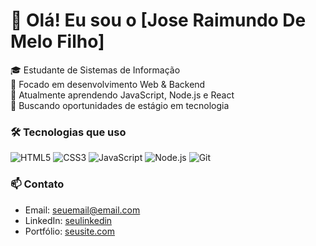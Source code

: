 # 👋 Olá! Eu sou o [Jose Raimundo De Melo Filho]

🎓 Estudante de Sistemas de Informação  
🚀 Focado em desenvolvimento Web & Backend  
🌱 Atualmente aprendendo JavaScript, Node.js e React  
💼 Buscando oportunidades de estágio em tecnologia  

### 🛠️ Tecnologias que uso

![HTML5](https://img.shields.io/badge/-HTML5-E34F26?style=flat-square&logo=html5&logoColor=white)
![CSS3](https://img.shields.io/badge/-CSS3-1572B6?style=flat-square&logo=css3)
![JavaScript](https://img.shields.io/badge/-JavaScript-F7DF1E?style=flat-square&logo=javascript&logoColor=black)
![Node.js](https://img.shields.io/badge/-Node.js-339933?style=flat-square&logo=node.js&logoColor=white)
![Git](https://img.shields.io/badge/-Git-F05032?style=flat-square&logo=git&logoColor=white)

### 📫 Contato

- Email: seuemail@email.com  
- LinkedIn: [seulinkedin](https://linkedin.com/in/seunome)  
- Portfólio: [seusite.com](https://seusite.com)
